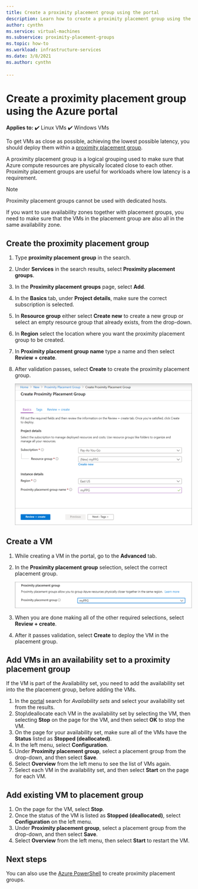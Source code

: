 ```yaml
---
title: Create a proximity placement group using the portal 
description: Learn how to create a proximity placement group using the Azure portal. 
author: cynthn
ms.service: virtual-machines
ms.subservice: proximity-placement-groups
ms.topic: how-to
ms.workload: infrastructure-services
ms.date: 3/8/2021
ms.author: cynthn

---
```


# Create a proximity placement group using the Azure portal

**Applies to:** :heavy_check_mark: Linux VMs :heavy_check_mark: Windows VMs 

To get VMs as close as possible, achieving the lowest possible latency, you should deploy them within a [proximity placement group](../co-location.md#proximity-placement-groups).

A proximity placement group is a logical grouping used to make sure that Azure compute resources are physically located close to each other. Proximity placement groups are useful for workloads where low latency is a requirement.

> [!NOTE]
> Proximity placement groups cannot be used with dedicated hosts.
>
> If you want to use availability zones together with placement groups, you need to make sure that the VMs in the placement group are also all in the same availability zone.
>

## Create the proximity placement group

1. Type **proximity placement group** in the search.
1. Under **Services** in the search results, select **Proximity placement groups**.
1. In the **Proximity placement groups** page, select **Add**.
1. In the **Basics** tab, under **Project details**, make sure the correct subscription is selected.
1. In **Resource group** either select **Create new** to create a new group or select an empty resource group that already exists, from the drop-down. 
1. In **Region** select the location where you want the proximity placement group to be created.
1. In **Proximity placement group name** type a name and then select **Review + create**.
1. After validation passes, select **Create** to create the proximity placement group.

	![Screenshot of creating a proximity placement group](./media/ppg/ppg.png)


## Create a VM

1. While creating a VM in the portal, go to the **Advanced** tab. 
1. In the **Proximity placement group** selection, select the correct placement group. 

	![Screenshot of the proximity placement group section when creating a new VM in the portal](./media/ppg/vm-ppg.png)

1. When you are done making all of the other required selections, select **Review + create**.
1. After it passes validation, select **Create** to deploy the VM in the placement group.


## Add VMs in an availability set to a proximity placement group

If the VM is part of the Availability set, you need to add the availability set into the the placement group, before adding the VMs.

1. In the [portal](https://portal.azure.com) search for *Availability sets* and select your availability set from the results.
1. Stop\deallocate each VM in the availability set by selecting the VM, then selecting **Stop** on the page for the VM, and then select **OK** to stop the VM.
1. On the page for your availability set, make sure all of the VMs have the **Status** listed as **Stopped (deallocated)**.
1. In the left menu, select **Configuration**.
1. Under **Proximity placement group**, select a placement group from the drop-down, and then select **Save**.
1. Select **Overview** from the left menu to see the list of VMs again. 
1. Select each VM in the availability set, and then select **Start** on the page for each VM. 


## Add existing VM to placement group 


1. On the page for the VM, select **Stop**.
1. Once the status of the VM is listed as **Stopped (deallocated)**, select **Configuration** on the left menu.
1. Under **Proximity placement group**, select a placement group from the drop-down, and then select **Save**.
1. Select **Overview** from the left menu, then select **Start** to restart the VM.

 

## Next steps

You can also use the [Azure PowerShell](proximity-placement-groups.md) to create proximity placement groups.